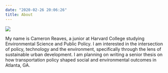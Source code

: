 ```yaml
---
date: "2020-02-26 20:06:26"
title: About
---
```


![](/about_files/cameron.png)

My name is Cameron Reaves, a junior at Harvard College studying Environmental Science and Public Policy. I am interested in the intersection of policy, technology and the environment, specifically through the lens of sustainable urban development. I am planning on writing a senior thesis on how transportation policy shaped social and environmental outcomes in Atlanta, GA.
